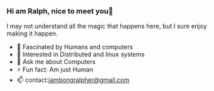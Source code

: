 ### Hi am Ralph, nice to meet you👋
   I may not understand all the magic that happens here, 
but I sure enjoy making it happen.

- 🔭 Fascinated by Humans and computers
- 🤔 Interested in Distributed and linux systems
- 💬 Ask me about Computers
- ⚡ Fun fact: Am just Human
- 📫 contact:jambongralpher@gmail.com



